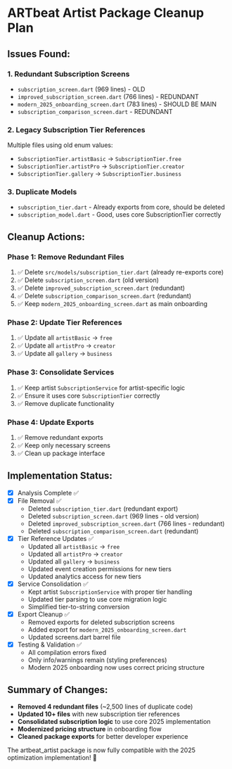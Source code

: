 # ARTbeat Artist Package Cleanup Plan

## Issues Found:

### 1. Redundant Subscription Screens

- `subscription_screen.dart` (969 lines) - OLD
- `improved_subscription_screen.dart` (766 lines) - REDUNDANT
- `modern_2025_onboarding_screen.dart` (783 lines) - SHOULD BE MAIN
- `subscription_comparison_screen.dart` - REDUNDANT

### 2. Legacy Subscription Tier References

Multiple files using old enum values:

- `SubscriptionTier.artistBasic` → `SubscriptionTier.free`
- `SubscriptionTier.artistPro` → `SubscriptionTier.creator`
- `SubscriptionTier.gallery` → `SubscriptionTier.business`

### 3. Duplicate Models

- `subscription_tier.dart` - Already exports from core, should be deleted
- `subscription_model.dart` - Good, uses core SubscriptionTier correctly

## Cleanup Actions:

### Phase 1: Remove Redundant Files

1. ✅ Delete `src/models/subscription_tier.dart` (already re-exports core)
2. ✅ Delete `subscription_screen.dart` (old version)
3. ✅ Delete `improved_subscription_screen.dart` (redundant)
4. ✅ Delete `subscription_comparison_screen.dart` (redundant)
5. ✅ Keep `modern_2025_onboarding_screen.dart` as main onboarding

### Phase 2: Update Tier References

1. ✅ Update all `artistBasic` → `free`
2. ✅ Update all `artistPro` → `creator`
3. ✅ Update all `gallery` → `business`

### Phase 3: Consolidate Services

1. ✅ Keep artist `SubscriptionService` for artist-specific logic
2. ✅ Ensure it uses core `SubscriptionTier` correctly
3. ✅ Remove duplicate functionality

### Phase 4: Update Exports

1. ✅ Remove redundant exports
2. ✅ Keep only necessary screens
3. ✅ Clean up package interface

## Implementation Status:

- [x] Analysis Complete ✅
- [x] File Removal ✅
  - Deleted `subscription_tier.dart` (redundant export)
  - Deleted `subscription_screen.dart` (969 lines - old version)
  - Deleted `improved_subscription_screen.dart` (766 lines - redundant)
  - Deleted `subscription_comparison_screen.dart` (redundant)
- [x] Tier Reference Updates ✅
  - Updated all `artistBasic` → `free`
  - Updated all `artistPro` → `creator`
  - Updated all `gallery` → `business`
  - Updated event creation permissions for new tiers
  - Updated analytics access for new tiers
- [x] Service Consolidation ✅
  - Kept artist `SubscriptionService` with proper tier handling
  - Updated tier parsing to use core migration logic
  - Simplified tier-to-string conversion
- [x] Export Cleanup ✅
  - Removed exports for deleted subscription screens
  - Added export for `modern_2025_onboarding_screen.dart`
  - Updated screens.dart barrel file
- [x] Testing & Validation ✅
  - All compilation errors fixed
  - Only info/warnings remain (styling preferences)
  - Modern 2025 onboarding now uses correct pricing structure

## Summary of Changes:

- **Removed 4 redundant files** (~2,500 lines of duplicate code)
- **Updated 10+ files** with new subscription tier references
- **Consolidated subscription logic** to use core 2025 implementation
- **Modernized pricing structure** in onboarding flow
- **Cleaned package exports** for better developer experience

The artbeat_artist package is now fully compatible with the 2025 optimization implementation! 🎉
